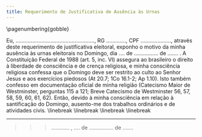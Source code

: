 ```yaml
---
title: Requerimento de Justificativa de Ausência às Urnas
---
```


\pagenumbering{gobble}

Eu, ...................................................., RG ............., CPF ...................., através deste requerimento de justificativa eleitoral, exponho o motivo da minha ausência às urnas eleitorais no Domingo, dia .... de ................ de ....... . A Constituição Federal de 1988 (art. 5, inc. VI) assegura ao brasileiro o direito à liberdade de consciência e de crença religiosa, e minha consciência religiosa confessa que o Domingo deve ser restrito ao culto ao Senhor Jesus e aos exercícios piedosos (At 20.7; 1Co 16.1-2; Ap 1.10). Isto também confesso em documentação oficial de minha religião (Catecismo Maior de Westminster, perguntas 115 a 121; Breve Catecismo de Westminster 56, 57, 58, 59, 60, 61, 62). Então, devido à minha consciência em relação à santificação do Domingo, ausento-me dos trabalhos ordinários e de atividades civis.
\linebreak
\linebreak
\linebreak
\linebreak

---
>>> ............ , .... de ................ de .......
